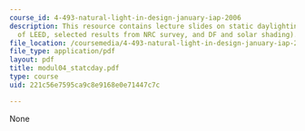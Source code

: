 ```yaml
---
course_id: 4-493-natural-light-in-design-january-iap-2006
description: This resource contains lecture slides on static daylighting metrics (context
  of LEED, selected results from NRC survey, and DF and solar shading).
file_location: /coursemedia/4-493-natural-light-in-design-january-iap-2006/221c56e7595ca9c8e9168e0e71447c7c_modul04_statcday.pdf
file_type: application/pdf
layout: pdf
title: modul04_statcday.pdf
type: course
uid: 221c56e7595ca9c8e9168e0e71447c7c

---
```

None